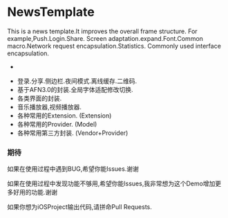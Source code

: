 # NewsTemplate
This is a news template.It improves the overall frame structure.
For example,Push.Login.Share. Screen adaptation.expand.Font.Common macro.Network request encapsulation.Statistics.
Commonly used interface encapsulation.

-


* 登录.分享.侧边栏.夜间模式.离线缓存.二维码.
* 基于AFN3.0的封装.全局字体适配修改切换.
* 各类界面的封装.
* 音乐播放器,视频播放器.
* 各种常用的Extension. (Extension)
* 各种常用的Provider. (Model)
* 各种常用第三方封装. (Vendor+Provider)



### 期待
如果在使用过程中遇到BUG,希望你能Issues.谢谢

如果在使用过程中发现功能不够用,希望你能Issues,我非常想为这个Demo增加更多好用的功能.谢谢

如果你想为iOSProject输出代码,请拼命Pull Requests.

